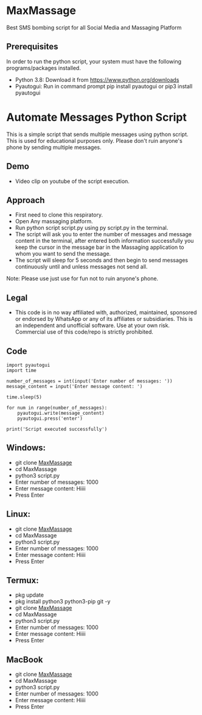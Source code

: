# MaxMassage
Best SMS bombing script for all Social Media  and Massaging Platform


## Prerequisites

In order to run the python script, your system must have the following programs/packages installed.
* Python 3.8: Download it from https://www.python.org/downloads
* Pyautogui: Run in command prompt pip install pyautogui or pip3 install pyautogui





# Automate Messages Python Script

This is a simple script that sends multiple messages using python script. This is used for educational purposes only. Please don't ruin anyone's phone by sending multiple messages.

## Demo
* Video clip on youtube of the script execution. 


## Approach
* First need to clone this respiratory.
* Open Any massaging platform.
* Run python script script.py using py script.py in the terminal.
* The script will ask you to enter the number of messages and message content in the terminal, after entered both information successfully you keep the cursor in the message bar in the Massaging application to whom you want to send the message.
* The script will sleep for 5 seconds and then begin to send messages continuously until and unless messages not send all.

Note: Please use just use for fun not to ruin anyone's phone.

## Legal
* This code is in no way affiliated with, authorized, maintained, sponsored or endorsed by WhatsApp or any of its affiliates or subsidiaries. This is an independent and unofficial software. Use at your own risk. Commercial use of this code/repo is strictly prohibited.

## Code
```
import pyautogui
import time

number_of_messages = int(input('Enter number of messages: '))
message_content = input('Enter message content: ')

time.sleep(5)

for num in range(number_of_messages):
    pyautogui.write(message_content)
    pyautogui.press('enter')

print('Script executed successfully')
```

## Windows:

* git clone [MaxMassage](https://github.com/arpitsingh40/MaxMassage.git)
* cd MaxMassage 
* python3 script.py
* Enter number of messages: 1000
* Enter message content: Hiiii
* Press Enter


## Linux:

* git clone [MaxMassage](https://github.com/arpitsingh40/MaxMassage.git)
* cd MaxMassage 
* python3 script.py
* Enter number of messages: 1000
* Enter message content: Hiiii
* Press Enter

## Termux:

* pkg update
* pkg install python3 python3-pip git -y
* git clone [MaxMassage](https://github.com/arpitsingh40/MaxMassage.git)
* cd MaxMassage 
* python3 script.py
* Enter number of messages: 1000
* Enter message content: Hiiii
* Press Enter

## MacBook

* git clone [MaxMassage](https://github.com/arpitsingh40/MaxMassage.git)
* cd MaxMassage 
* python3 script.py
* Enter number of messages: 1000
* Enter message content: Hiiii
* Press Enter
